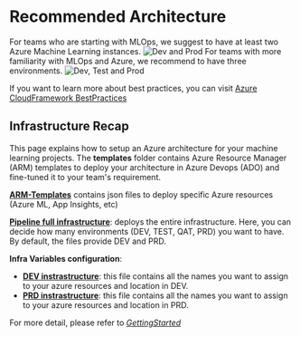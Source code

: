 # Recommended Architecture

For teams who are starting with MLOps, we suggest to have at least two Azure Machine Learning instances. ![Dev and Prod](../media/devprd.png)
For teams with more familiarity with MLOps and Azure, we recommend to have three environments. ![Dev, Test and Prod](../media/devtestprd.png)

If you want to learn more about best practices, you can visit [Azure CloudFramework BestPractices](https://docs.microsoft.com/en-us/azure/cloud-adoption-framework/ready/azure-best-practices/ai-machine-learning-resource-organization)

## Infrastructure Recap

This page explains how to setup an Azure architecture for your machine learning projects. The __templates__ folder contains Azure Resource Manager (ARM) templates to deploy your architecture in Azure Devops (ADO) and fine-tuned it to your team's requirement.

**[ARM-Templates](../../infra/arm-templates/)** contains json files to deploy specific Azure resources (Azure ML, App Insights, etc)

**[Pipeline full infrastructure](/../../infra/PIPELINE-0-setup.yml)**: deploys the entire infrastructure. Here, you can decide how many environments (DEV, TEST, QAT, PRD) you want to have. By default, the files provide DEV and PRD.

  
**Infra Variables configuration**:

- **[DEV instrastructure](../../configuration/configuration-infra-DEV.variables.yml)**: this file contains all the names you want to assign to your azure resources and location in DEV.
- **[PRD instrastructure](../../configuration/configuration-infra-PROD.variables.yml)**: this file contains all the names you want to assign to your azure resources and location in PRD.

For more detail, please refer to *[GettingStarted](GettingStarted.md)*
